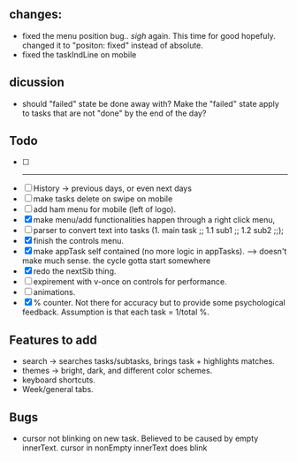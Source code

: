 ## changes:
- fixed the menu position bug.. *sigh* again. This time for good hopefuly. changed it to "positon: fixed" instead of absolute.
- fixed the taskIndLine on mobile 



## dicussion
- should "failed" state be done away with? Make the "failed" state apply to tasks that are not "done" by the end of the day?

## Todo 
- [ ] ---
- [ ] History -> previous days, or even next days
- [ ] make tasks delete on swipe on mobile
- [ ] add ham menu for mobile (left of logo).
- [x] make menu/add functionalities happen through a right click menu,
- [ ] parser to convert text into tasks (1. main task ;; 1.1 sub1 ;; 1.2 sub2 ;;);
- [x] finish the controls menu.
- [x] make appTask self contained (no more logic in appTasks). --> doesn't make much sense. the cycle gotta start somewhere
- [x] redo the nextSib thing.
- [ ] expirement with v-once on controls for performance.
- [ ] animations.
- [x] % counter. Not there for accuracy but to provide some psychological feedback. Assumption is that each task = 1/total %.

## Features to add
- search -> searches tasks/subtasks, brings task + highlights matches.
- themes -> bright, dark, and different color schemes.
- keyboard shortcuts.
- Week/general tabs.

## Bugs
- cursor not blinking on new task. Believed to be caused by empty innerText. cursor in nonEmpty innerText does blink
<!-- - cursor one letter behind when editing -->
